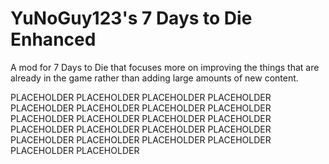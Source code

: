 # YuNoGuy123's 7 Days to Die Enhanced
A mod for 7 Days to Die that focuses more on improving the things that are already in the game rather than adding large amounts of new content.




PLACEHOLDER 
PLACEHOLDER 
PLACEHOLDER 
PLACEHOLDER 
PLACEHOLDER 
PLACEHOLDER 
PLACEHOLDER 
PLACEHOLDER 
PLACEHOLDER 
PLACEHOLDER 
PLACEHOLDER 
PLACEHOLDER 
PLACEHOLDER 
PLACEHOLDER 
PLACEHOLDER 
PLACEHOLDER 
PLACEHOLDER 
PLACEHOLDER 
PLACEHOLDER 
PLACEHOLDER 
PLACEHOLDER 
PLACEHOLDER 
